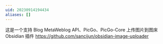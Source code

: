 ```yaml
---
uid: 20230914194434
aliases: []
---
```

这是一个支持 Blog MetaWeblog API、PicGo、PicGo-Core 上传图片到图床 Obsidian 插件
https://github.com/sancijun/obsidian-image-uploader
